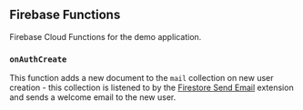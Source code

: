 ## Firebase Functions

Firebase Cloud Functions for the demo application.


### `onAuthCreate`

This function adds a new document to the `mail` collection on new user creation - this collection is listened to by the [Firestore Send Email](https://firebase.google.com/products/extensions/firestore-send-email) extension 
and sends a welcome email to the new user.
